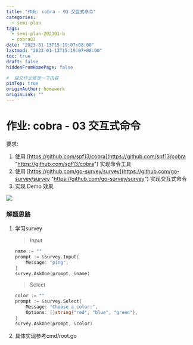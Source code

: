 ```yaml
---
title: "作业: cobra - 03 交互式命令"
categories:
  - semi-plan 
tags:
  - semi-plan-202301-b 
  - cobra03
date: "2023-01-13T15:19:07+08:00"
lastmod: "2023-01-13T15:19:07+08:00"
toc: true
draft: false
hiddenFromHomePage: false

#  提交作业修改一下内容
pinTop: true
originAuthor: homework
originLink: ""
---
```


# 作业: cobra - 03 交互式命令

要求:

1.  使用 [https://github.com/spf13/cobra](https://github.com/spf13/cobra "https://github.com/spf13/cobra") 实现命令工具
2.  使用 [https://github.com/go-survey/survey](https://github.com/go-survey/survey "https://github.com/go-survey/survey") 实现交互式命令
3.  实现 Demo 效果

![](https://camo.githubusercontent.com/fd7c6e39ecf076e5da86a26ecfaa92d4e2ec3b56effe53bb804ed5cd7bb5f895/68747470733a2f2f7468756d62732e6766796361742e636f6d2f56696c6c61696e6f757347726163696f75734b6f75707265792d73697a655f726573747269637465642e676966)

### 解题思路

1.  学习survey
    > Input
    ```go
    name := ""
    prompt := &survey.Input{
        Message: "ping",
    }
    survey.AskOne(prompt, &name)
    ```
    > Select
    ```go
    color := ""
    prompt := &survey.Select{
        Message: "Choose a color:",
        Options: []string{"red", "blue", "green"},
    }
    survey.AskOne(prompt, &color)
    ```
2.  具体实现参考cmd/root.go
